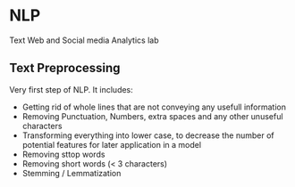 # NLP
Text Web and Social media Analytics lab 

## Text Preprocessing

Very first step of NLP.  It includes:
* Getting rid of whole lines that are not conveying any usefull information
* Removing Punctuation, Numbers, extra spaces and any other unuseful characters
* Transforming everything into lower case, to decrease the number of potential features for later application in a model
* Removing sttop words
* Removing short words (< 3 characters)
* Stemming /  Lemmatization
